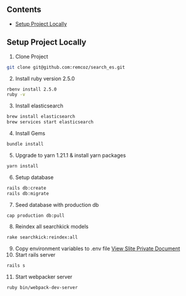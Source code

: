 ## Contents

- [Setup Project Locally](#setup-project-locally)

## Setup Project Locally
1. Clone Project
  ```sh
  git clone git@github.com:remcoz/search_es.git
  ```
2. Install ruby version 2.5.0
  ```sh
  rbenv install 2.5.0
  ruby -v
  ```
3. Install elasticsearch
  ```sh
  brew install elasticsearch
  brew services start elasticsearch
  ```
4. Install Gems
  ```sh
  bundle install
  ```
5. Upgrade to yarn 1.21.1 & install yarn packages
  ```sh
  yarn install
  ```
6. Setup database
  ```sh
  rails db:create
  rails db:migrate
  ```
7. Seed database with production db
  ```sh
  cap production db:pull
  ```
8. Reindex all searchkick models
  ```sh
  rake searchkick:reindex:all
  ```
9. Copy environment variables to .env file
  [View Slite Private Document](https://devden.slite.com/api/s/note/Eu9YBik6wabjwTw4Caejdz/Environment-variables)
10. Start rails server
  ```sh
  rails s
  ```
11. Start webpacker server
  ```sh
  ruby bin/webpack-dev-server
  ```
